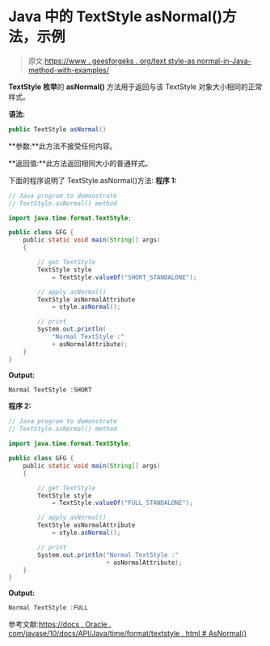 # Java 中的 TextStyle asNormal()方法，示例

> 原文:[https://www . geesforgeks . org/text style-as normal-in-Java-method-with-examples/](https://www.geeksforgeeks.org/textstyle-asnormal-method-in-java-with-examples/)

**TextStyle 枚举**的 **asNormal()** 方法用于返回与该 TextStyle 对象大小相同的正常样式。

**语法:**

```java
public TextStyle asNormal()

```

**参数:**此方法不接受任何内容。

**返回值:**此方法返回相同大小的普通样式。

下面的程序说明了 TextStyle.asNormal()方法:
**程序 1:**

```java
// Java program to demonstrate
// TextStyle.asNormal() method

import java.time.format.TextStyle;

public class GFG {
    public static void main(String[] args)
    {

        // get TextStyle
        TextStyle style
            = TextStyle.valueOf("SHORT_STANDALONE");

        // apply asNormal()
        TextStyle asNormalAttribute
            = style.asNormal();

        // print
        System.out.println(
            "Normal TextStyle :"
            + asNormalAttribute);
    }
}
```

**Output:**

```java
Normal TextStyle :SHORT

```

**程序 2:**

```java
// Java program to demonstrate
// TextStyle.asNormal() method

import java.time.format.TextStyle;

public class GFG {
    public static void main(String[] args)
    {

        // get TextStyle
        TextStyle style
            = TextStyle.valueOf("FULL_STANDALONE");

        // apply asNormal()
        TextStyle asNormalAttribute
            = style.asNormal();

        // print
        System.out.println("Normal TextStyle :"
                           + asNormalAttribute);
    }
}
```

**Output:**

```java
Normal TextStyle :FULL

```

参考文献:[https://docs . Oracle . com/javase/10/docs/API/Java/time/format/textstyle . html # AsNormal()](https://docs.oracle.com/javase/10/docs/api/java/time/format/TextStyle.html#asNormal())